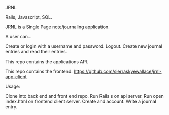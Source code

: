 JRNL 

Rails, Javascript, SQL.

JRNL is a Single Page note/journaling application.

A user can...

Create or login with a username and password. 
Logout.
Create new journal entries and read their entries.

This repo contains the applications API.

This repo contains the frontend. https://github.com/sierraskyewallace/jrnl-app-client

Usage:

Clone into back end and front end repo.
Run Rails s on api server.
Run open index.html on frontend client server.
Create and account.
Write a journal entry.